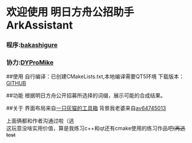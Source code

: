 # 欢迎使用 明日方舟公招助手 ArkAssistant


### 程序:[bakashigure](https://github.com/pandao/editor.md)

### 协力:[DYProMike](https://twitter.com/DYProMIKE)



##使用
自行编译：已创建CMakeLists.txt,本地编译需要QT5环境
下载版本：[GITHUB](https://twitter.com/DYProMIKE)
<br>



##功能
根据明日方舟公开招募所选择的词缀，展示可能的合成结果。



##关于
界面布局来自[一只灰猫的工具箱](https://github.com/graueneko/aktools)
背景我老婆来自[av64745013](https://www.bilibili.com/video/av64745013)



上面俩都和作者沟通过啦（逃
<br>
这玩意没啥实用价值，算是我练习c++和qt还有cmake使用的练习作品吧<s>(再逃</s>
<s> test</s>



